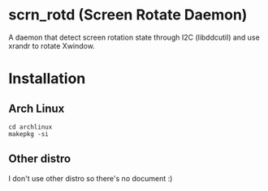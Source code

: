# scrn_rotd (Screen Rotate Daemon)
A daemon that detect screen rotation state through I2C (libddcutil) and use xrandr to rotate Xwindow.

# Installation
## Arch Linux
```shell
cd archlinux
makepkg -si
```
## Other distro
I don't use other distro so there's no document :)